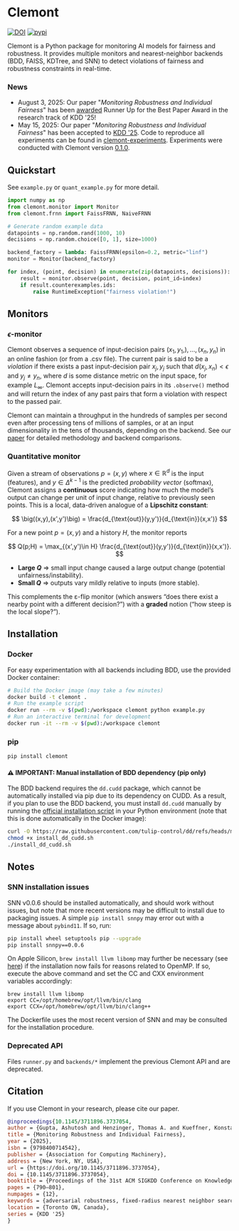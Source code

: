 # Clemont

[![DOI](https://zenodo.org/badge/DOI/10.5281/zenodo.15552183.svg)](https://doi.org/10.5281/zenodo.15552183)
[![pypi](https://img.shields.io/pypi/v/clemont?color=white)](https://pypi.org/project/clemont/)

Clemont is a Python package for monitoring AI models for fairness and robustness. It provides multiple monitors and nearest-neighbor backends (BDD, FAISS, KDTree, and SNN) to detect violations of fairness and robustness constraints in real-time. 

### News

* August 3, 2025: Our paper "*Monitoring Robustness and Individual Fairness*" has been [awarded](https://kdd2025.kdd.org/awards/) Runner Up for the Best Paper Award in the research track of KDD '25!
* May 15, 2025: Our paper "*Monitoring Robustness and Individual Fairness*" has been accepted to [KDD '25](https://kdd2025.kdd.org/). Code to reproduce all experiments can be found in [clemont-experiments](https://github.com/ariez-xyz/clemont-experiments/releases/tag/kdd2025). Experiments were conducted with Clemont version [0.1.0](https://github.com/ariez-xyz/clemont/releases/tag/v0.1.0).


## Quickstart

See `example.py` or `quant_example.py` for more detail.

```python
import numpy as np
from clemont.monitor import Monitor
from clemont.frnn import FaissFRNN, NaiveFRNN

# Generate random example data
datapoints = np.random.rand(1000, 10)
decisions = np.random.choice([0, 1], size=1000)

backend_factory = lambda: FaissFRNN(epsilon=0.2, metric="linf")
monitor = Monitor(backend_factory)

for index, (point, decision) in enumerate(zip(datapoints, decisions)):
    result = monitor.observe(point, decision, point_id=index)
    if result.counterexamples.ids: 
        raise RuntimeException("fairness violation!")
```


## Monitors

### $\epsilon$-monitor

Clemont observes a sequence of input-decision pairs $(x_1, y_1,), \dots, (x_n, y_n)$ in an online fashion (or from a .csv file). The current pair is said to be a *violation* if there exists a past input-decision pair $x_j,y_j$ such that $d(x_j, x_n) < \epsilon$ and $y_j \neq y_n$, where $d$ is some distance metric on the input space, for example $L_\infty$. Clemont accepts input-decision pairs in its `.observe()` method and will return the index of any past pairs that form a violation with respect to the passed pair.

Clemont can maintain a throughput in the hundreds of samples per second even after processing tens of millions of samples, or at an input dimensionality in the tens of thousands, depending on the backend. See our [paper](https://doi.org/10.1145/3711896.3737054) for detailed methodology and backend comparisons.


### Quantitative monitor

Given a stream of observations $p=(x,y)$ where $x \in \mathbb{R}^d$ is the input (features), and $y \in \Delta^{k-1}$ is the predicted *probability vector* (softmax), Clemont assigns a **continuous** score indicating how much the model’s output can change per unit of input change, relative to previously seen points. This is a local, data-driven analogue of a **Lipschitz constant**:

$$
\big((x,y),(x',y')\big) = \frac{d_{\text{out}}(y,y')}{d_{\text{in}}(x,x')}
$$

For a new point $p=(x,y)$ and a history $H$, the monitor reports

$$
Q(p;H) = \max_{(x',y')\in H} \frac{d_{\text{out}}(y,y')}{d_{\text{in}}(x,x')}.
$$

- **Large $Q$** ⇒ small input change caused a large output change (potential unfairness/instability).
- **Small $Q$** ⇒ outputs vary mildly relative to inputs (more stable).

This complements the ε-flip monitor (which answers “does there exist a nearby point with a different decision?”) with a **graded** notion (“how steep is the local slope?”).


## Installation

### Docker

For easy experimentation with all backends including BDD, use the provided Docker container:

```bash
# Build the Docker image (may take a few minutes)
docker build -t clemont .
# Run the example script
docker run --rm -v $(pwd):/workspace clemont python example.py
# Run an interactive terminal for development
docker run -it --rm -v $(pwd):/workspace clemont
```

### pip

```bash
pip install clemont
```

#### ⚠️ IMPORTANT: Manual installation of BDD dependency (pip only)

The BDD backend requires the `dd.cudd` package, which cannot be automatically installed via pip due to its dependency on CUDD. As a result, if you plan to use the BDD backend, you must install `dd.cudd` manually by running the [official installation script](https://github.com/tulip-control/dd/blob/main/examples/install_dd_cudd.sh) in your Python environment (note that this is done automatically in the Docker image):

```bash
curl -O https://raw.githubusercontent.com/tulip-control/dd/refs/heads/main/examples/install_dd_cudd.sh
chmod +x install_dd_cudd.sh
./install_dd_cudd.sh
```


## Notes

### SNN installation issues

SNN v0.0.6 should be installed automatically, and should work without issues, but note that more recent versions may be difficult to install due to packaging issues. A simple `pip install snnpy` may error out with a message about `pybind11`. If so, run:

```bash
pip install wheel setuptools pip --upgrade
pip install snnpy==0.0.6
```

On Apple Silicon, `brew install llvm libomp` may further be necessary (see [here](https://stackoverflow.com/questions/60005176/how-to-deal-with-clang-error-unsupported-option-fopenmp-on-travis)) if the installation now fails for reasons related to OpenMP. If so, execute the above command and set the CC and CXX environment variables accordingly:

```
brew install llvm libomp
export CC=/opt/homebrew/opt/llvm/bin/clang
export CCX=/opt/homebrew/opt/llvm/bin/clang++
```

The Dockerfile uses the most recent version of SNN and may be consulted for the installation procedure.

### Deprecated API

Files `runner.py` and `backends/*` implement the previous Clemont API and are deprecated.


## Citation

If you use Clemont in your research, please cite our paper.

```bibtex
@inproceedings{10.1145/3711896.3737054,
author = {Gupta, Ashutosh and Henzinger, Thomas A. and Kueffner, Konstantin and Mallik, Kaushik and Pape, David},
title = {Monitoring Robustness and Individual Fairness},
year = {2025},
isbn = {9798400714542},
publisher = {Association for Computing Machinery},
address = {New York, NY, USA},
url = {https://doi.org/10.1145/3711896.3737054},
doi = {10.1145/3711896.3737054},
booktitle = {Proceedings of the 31st ACM SIGKDD Conference on Knowledge Discovery and Data Mining V.2},
pages = {790–801},
numpages = {12},
keywords = {adversarial robustness, fixed-radius nearest neighbor search, individual fairness, monitoring, semantic robustness, trustworthy ai},
location = {Toronto ON, Canada},
series = {KDD '25}
}
```
